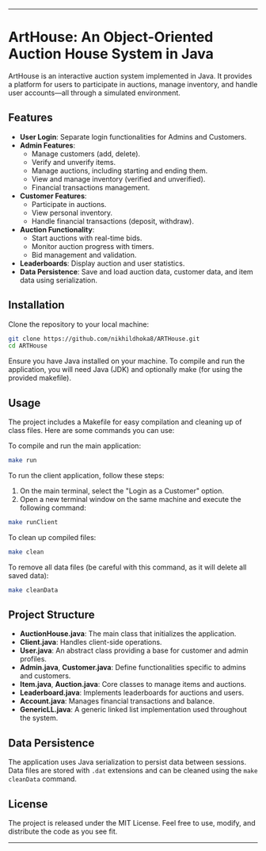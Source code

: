 
---

# ArtHouse: An Object-Oriented Auction House System in Java

ArtHouse is an interactive auction system implemented in Java. It provides a platform for users to participate in auctions, manage inventory, and handle user accounts—all through a simulated environment.

## Features

- **User Login**: Separate login functionalities for Admins and Customers.
- **Admin Features**:
  - Manage customers (add, delete).
  - Verify and unverify items.
  - Manage auctions, including starting and ending them.
  - View and manage inventory (verified and unverified).
  - Financial transactions management.
- **Customer Features**:
  - Participate in auctions.
  - View personal inventory.
  - Handle financial transactions (deposit, withdraw).
- **Auction Functionality**:
  - Start auctions with real-time bids.
  - Monitor auction progress with timers.
  - Bid management and validation.
- **Leaderboards**: Display auction and user statistics.
- **Data Persistence**: Save and load auction data, customer data, and item data using serialization.

## Installation

Clone the repository to your local machine:

```bash
git clone https://github.com/nikhildhoka8/ARTHouse.git
cd ARTHouse
```

Ensure you have Java installed on your machine. To compile and run the application, you will need Java (JDK) and optionally make (for using the provided makefile).

## Usage

The project includes a Makefile for easy compilation and cleaning up of class files. Here are some commands you can use:

To compile and run the main application:
```bash
make run
```

To run the client application, follow these steps:
1. On the main terminal, select the "Login as a Customer" option.
2. Open a new terminal window on the same machine and execute the following command:
```bash
make runClient
```

To clean up compiled files:
```bash
make clean
```

To remove all data files (be careful with this command, as it will delete all saved data):
```bash
make cleanData
```

## Project Structure

- **AuctionHouse.java**: The main class that initializes the application.
- **Client.java**: Handles client-side operations.
- **User.java**: An abstract class providing a base for customer and admin profiles.
- **Admin.java**, **Customer.java**: Define functionalities specific to admins and customers.
- **Item.java**, **Auction.java**: Core classes to manage items and auctions.
- **Leaderboard.java**: Implements leaderboards for auctions and users.
- **Account.java**: Manages financial transactions and balance.
- **GenericLL.java**: A generic linked list implementation used throughout the system.

## Data Persistence

The application uses Java serialization to persist data between sessions. Data files are stored with `.dat` extensions and can be cleaned using the `make cleanData` command.

## License

The project is released under the MIT License. Feel free to use, modify, and distribute the code as you see fit.

---
